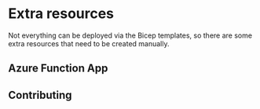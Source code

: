 # Extra resources

Not everything can be deployed via the Bicep templates, so there are some extra resources that need to be created manually.

## Azure Function App

## Contributing

